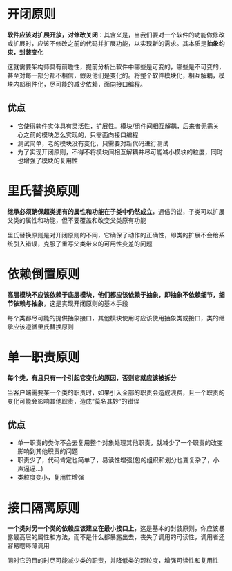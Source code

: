 # 开闭原则

**软件应该对扩展开放，对修改关闭**：其含义是，当我们要对一个软件的功能做修改或扩展时，应该不修改之前的代码并扩展功能，以实现新的需求。其本质是**抽象约束，封装变化**

这就需要架构师具有前瞻性，提前分析出软件中哪些是可变的，哪些是不可变的，甚至对每一部分都不相信，假设他们是变化的。将整个软件模块化，相互解耦，模块内部组件化，尽可能的减少依赖，面向接口编程。

## 优点
- 它使得软件实体具有灵活性，扩展性。模块/组件间相互解耦，后来者无需关心之前的模块怎么实现的，只需面向接口编程
- 测试简单，老的模块没有变化，只需要对新代码进行测试
- 为了实现开闭原则，不得不将模块间相互解耦并尽可能减小模块的粒度，同时也增强了模块的复用性

# 里氏替换原则
**继承必须确保超类拥有的属性和功能在子类中仍然成立**，通俗的说，子类可以扩展父类的属性和功能，但不要覆盖和改变父类原有功能

里氏替换原则是对开闭原则的不同，它确保了动作的正确性，即类的扩展不会给系统引入错误，克服了重写父类带来的可用性变差的问题

# 依赖倒置原则
**高层模块不应该依赖于底层模块，他们都应该依赖于抽象，即抽象不依赖细节，细节依赖与抽象**，这是实现开闭原则的基本手段

每个类都尽可能的提供抽象接口，其他模块使用时应该使用抽象类或接口，类的继承应该遵循里氏替换原则

# 单一职责原则
**每个类，有且只有一个引起它变化的原因，否则它就应该被拆分**

当客户端需要某一个类的职责时，如果引入全部的职责会造成浪费，且一个职责的变化可能会影响其他职责，造成“莫名其妙”的错误

## 优点
- 单一职责的类你不会去复用整个对象处理其他职责，就减少了一个职责的改变影响到其他职责的问题
- 职责少了，代码肯定也简单了，易读性增强(包的组织和划分也变复杂了，小声逼逼...)
- 类粒度变小，复用性增强

# 接口隔离原则
**一个类对另一个类的依赖应该建立在最小接口上**，这是基本的封装原则，你应该暴露最高层的属性和方法，而不是什么都暴露出去，丧失了调用的可读性，调用者还容易瞎瘠薄调用

同时它的目的时尽可能减少类的职责，并降低类的颗粒度，增强可读性和复用性